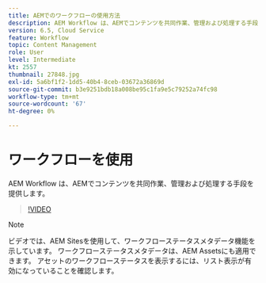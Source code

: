 ```yaml
---
title: AEMでのワークフローの使用方法
description: AEM Workflow は、AEMでコンテンツを共同作業、管理および処理する手段を提供します。
version: 6.5, Cloud Service
feature: Workflow
topic: Content Management
role: User
level: Intermediate
kt: 2557
thumbnail: 27848.jpg
exl-id: 5a6bf1f2-1dd5-40b4-8ceb-03672a36869d
source-git-commit: b3e9251bdb18a008be95c1fa9e5c79252a74fc98
workflow-type: tm+mt
source-wordcount: '67'
ht-degree: 0%

---
```


# ワークフローを使用

AEM Workflow は、AEMでコンテンツを共同作業、管理および処理する手段を提供します。

>[!VIDEO](https://video.tv.adobe.com/v/27848?quality=12&learn=on)

>[!NOTE]
>
> ビデオでは、AEM Sitesを使用して、ワークフローステータスメタデータ機能を示しています。 ワークフローステータスメタデータは、AEM Assetsにも適用できます。 アセットのワークフローステータスを表示するには、リスト表示が有効になっていることを確認します。
